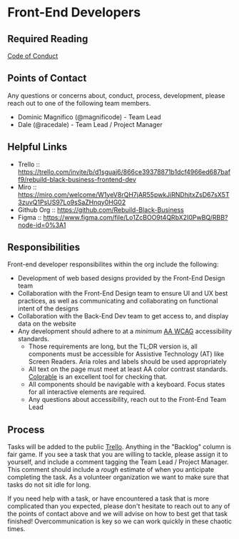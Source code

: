 # Front-End Developers

## Required Reading
[Code of Conduct](../Code_Of_Conduct.md)

## Points of Contact
Any questions or concerns about, conduct, process, development, please reach out to one of the following team members.

- Dominic Magnifico (@magnificode) - Team Lead
- Dale (@racedale) - Team Lead / Project Manager

## Helpful Links
- Trello :: https://trello.com/invite/b/d1sguaj6/866ce39378871b1dcf4966ed687baff9/rebuild-black-business-frontend-dev
- Miro :: https://miro.com/welcome/W1yeV8rQH7jAR55pwkJiRNDhjtxZsD67sX5T3zuvQ1PsUS97Lo9sSaZHnqy0HG02
- Github Org :: https://github.com/Rebuild-Black-Business
- Figma :: https://www.figma.com/file/Lo1ZcBOO9t4QRbX2I0PwBQ/RBB?node-id=0%3A1

## Responsibilities
Front-end developer responsibilites within the org include the following:

- Development of web based designs provided by the Front-End Design team
- Collaboration with the Front-End Design team to ensure UI and UX best practices, as well as communicating and collaborating on functional intent of the designs
- Collaboration with the Back-End Dev team to get access to, and display data on the website
- Any development should adhere to at a _minimum_ [AA WCAG](https://www.w3.org/WAI/WCAG21/quickref/?currentsidebar=%23col_customize&levels=aaa) accessibility standards.
  - Those requirements are long, but the TL;DR version is, all components must be accessible for Assistive Technology (AT) like Screen Readers. Aria roles and labels should be used appropriately
  - All text on the page must meet at least AA color contrast standards. [Colorable](https://colorable.jxnblk.com/) is an excellent tool for checking that.
  - All components should be navigable with a keyboard. Focus states for all interactive elements are required.
  - Any questions about accessibility, reach out to the Front-End Team Lead

## Process

Tasks will be added to the public [Trello](https://trello.com/invite/b/d1sguaj6/866ce39378871b1dcf4966ed687baff9/). Anything in the "Backlog" column is fair game. If you see a task that you are willing to tackle, please assign it to yourself, and include a comment tagging the Team Lead / Project Manager. This comment should include a _rough_ estimate of when you anticipate completing the task. As a volunteer organization we want to make sure that tasks do not sit idle for long.

If you need help with a task, or have encountered a task that is more complicated than you expected, please don't hesitate to reach out to any of the points of contact above and we will advise on how to best get that task finished! Overcommunication is key so we can work quickly in these chaotic times.

